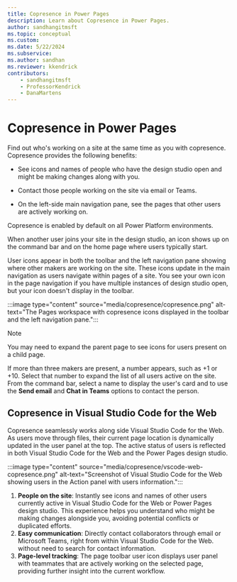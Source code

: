 ```yaml
---
title: Copresence in Power Pages  
description: Learn about Copresence in Power Pages.  
author: sandhangitmsft  
ms.topic: conceptual  
ms.custom:  
ms.date: 5/22/2024 
ms.subservice:  
ms.author: sandhan  
ms.reviewer: kkendrick  
contributors:  
    - sandhangitmsft
    - ProfessorKendrick
    - DanaMartens
---
```


# Copresence in Power Pages

Find out who's working on a site at the same time as you with copresence. Copresence provides the following benefits:

- See icons and names of people who have the design studio open and might be making changes along with you.

- Contact those people working on the site via email or Teams.

- On the left-side main navigation pane, see the pages that other users are actively working on.

Copresence is enabled by default on all Power Platform environments.

When another user joins your site in the design studio, an icon shows up on the command bar and on the home page where users typically start.

User icons appear in both the toolbar and the left navigation pane showing where other makers are working on the site. These icons update in the main navigation as users navigate within pages of a site. You see your own icon in the page navigation if you have multiple instances of design studio open, but your icon doesn't display in the toolbar.

:::image type="content" source="media/copresence/copresence.png" alt-text="The Pages workspace with copresence icons displayed in the toolbar and the left navigation pane.":::

> [!NOTE]
> You may need to expand the parent page to see icons for users present on a child page.

If more than three makers are present, a number appears, such as +1 or +10. Select that number to expand the list of all users active on the site. From the command bar, select a name to display the user's card and to use the **Send email** and **Chat in Teams** options to contact the person.

## Copresence in Visual Studio Code for the Web

Copresence seamlessly works along side Visual Studio Code for the Web. As users move through files, their current page location is dynamically updated in the user panel at the top. The active status of users is reflected in both Visual Studio Code for the Web and the Power Pages design studio.

:::image type="content" source="media/copresence/vscode-web-copresence.png" alt-text="Screenshot of Visual Studio Code for the Web showing users in the Action panel with users information.":::

1. **People on the site**: Instantly see icons and names of other users currently active in Visual Studio Code for the Web or Power Pages design studio. This experience helps you understand who might be making changes alongside you, avoiding potential conflicts or duplicated efforts.
1. **Easy communication**: Directly contact collaborators through email or Microsoft Teams, right from within Visual Studio Code for the Web. without need to search for contact information.
1. **Page-level tracking**: The page toolbar user icon displays user panel with teammates that are actively working on the selected page, providing further insight into the current workflow.

